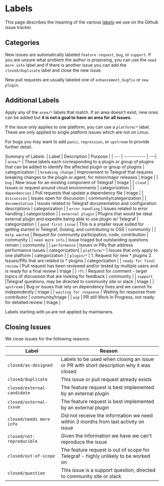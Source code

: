 # Labels

This page describes the meaning of the various
[labels](https://github.com/influxdata/telegraf/labels) we use on the Github
issue tracker.

## Categories

New issues are automatically labeled `feature request`, `bug`, or `support`.
If you are unsure what problem the author is proposing, you can use the `need more info` label
and if there is another issue you can add the `closed/duplicate` label and close the
new issue.

New pull requests are usually labeled one of `enhancement`, `bugfix` or `new
plugin`.

## Additional Labels

Apply any of the `area/*` labels that match.  If an area doesn't exist, new
ones can be added but **it is not a goal to have an area for all issues.**

If the issue only applies to one platform, you can use a `platform/*` label.
These are only applied to single platform issues which are not on Linux.

For bugs you may want to add `panic`, `regression`, or `upstream` to provide
further detail.

Summary of Labels:
| Label | Description | Purpose |
| --- | ----------- | ---|
| `area/*` | These labels each corresponding to a plugin or group of plugins that can be added to identify the affected plugin or group of plugins | categorization |
| `breaking change` | Improvement to Telegraf that requires breaking changes to the plugin or agent; for minor/major releases | triage |
| `bug` | New issue for an existing component of Telegraf | triage |
| `cloud` | Issues or request around cloud environments | categorization |
| `dependencies` | Pull requests that update a dependency file | triage |
| `discussion` | Issues open for discussion | community/categorization |
| `documentation` | Issues related to Telegraf documentation and configuration descriptions | categorization |
| `error handling` | Issues related to error handling | categorization |
| `external plugin` | Plugins that would be ideal external plugin and expedite being able to use plugin w/ Telegraf | categorization |
| `good first issue` | This is a smaller issue suited for getting started in Telegraf, Golang, and contributing to OSS | community |
| `help wanted` | Request for community participation, code, contribution | community |
| `need more info` | Issue triaged but outstanding questions remain | community |
| `performance` | Issues or PRs that address performance issues | categorization| 
| `platform/*` | Issues that only apply to one platform | categorization |
| `plugin/*` | 1. Request for new * plugins 2. Issues/PRs that are related to * plugins | categorization |
| `ready for final review` | Pull request has been reviewed and/or tested by multiple users and is ready for a final review | triage |
| `rfc` | Request for comment - larger topics of discussion that are looking for feedback | community |
| `support` |Telegraf questions, may be directed to community site or slack | triage |
| `upstream` | Bug or issues that rely on dependency fixes and we cannot fix independently | triage |
| `waiting for response` | Waiting for response from contributor | community/triage |
| `wip` | PR still Work In Progress, not ready for detailed review | triage |

Labels starting with `pm` are not applied by maintainers.

## Closing Issues

We close issues for the following reasons:

| Label | Reason |
| --- | ----------- |
| `closed/as-designed` | Labels to be used when closing an issue or PR with short description why it was closed |
| `closed/duplicate` | This issue or pull request already exists |
| `closed/external-candidate` | The feature request is best implemented by an external plugin |
| `closed/external-issue` | The feature request is best implemented by an external plugin |
| `closed/needs more info` | Did not receive the information we need within 3 months from last activity on issue |
| `closed/not-reproducible` | Given the information we have we can't reproduce the issue |
| `closed/out-of-scope` | The feature request is out of scope for Telegraf - highly unlikely to be worked on |
| `closed/question` | This issue is a support question, directed to community site or slack |




